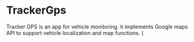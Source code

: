 # TrackerGps
Tracker GPS is an app for vehicle monitoring. it implements Google maps API to support vehicle localization and map functions. (
